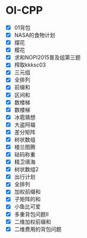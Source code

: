 # OI-CPP

- [X] 01背包
- [X] NASA的食物计划
- [X] 摆花
- [X] 樱花
- [X] 求和NOPI2015普及组第三题
- [X] 榨取kkksc03
- [X] 三元组
- [X] 全排列
- [X] 前缀和
- [X] 区间和
- [X] 数楼梯
- [X] 数楼梯
- [X] 冰雹猜想
- [X] 大盗阿福
- [X] 差分矩阵
- [X] 树状数组
- [X] 楼兰图腾
- [X] 砝码称重
- [X] 精卫填海
- [X] 树状数组2
- [X] 出行计划
- [X] 全排列
- [X] 加权前缀和
- [X] 子矩阵的和
- [X] 小鱼比可爱
- [X] 多重背包问题II
- [X] 二维加权前缀和
- [X] 二维费用的背包问题
